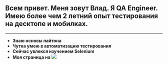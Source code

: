 ## Всем привет. Меня зовут Влад. Я QA Engineer. Имею более чем 2 летний опыт тестирования на десктопе и мобилках.

---

- **Знаю основы пайтона**
- **Чутка умею в автоматизацию тестирования**
- **Сейчас увлекся изучением Selenium**
- **Моя страница на** [![](https://img.shields.io/static/v1?message=LinkedIn&logo=linkedin&label=%20&style=flat&color=blue&labelColor=5c5c5c)](https://www.linkedin.com/in/vladlen-kuznetcov/)
